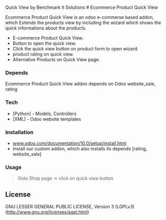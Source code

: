 Quick View
by Benchmark It Solutions
         # Ecommerce Product Quick View

Ecommerce Product Quick View is an odoo e-commerse based addon, which Extends the products view by
including the wizard which shows the quick informations about the products.

  - E-commerce Product Quick View.
  - Button to open the quick view.
  - Click the quick view button on product form to open wizard.
  - product rating on quick view.
  - Alternative Products on Quick View page.

### Depends
Ecommerce Product Quick View addon depends on Odoo website_sale, rating
### Tech

* [Python] - Models, Controllers
* [XML] - Odoo website templates

### Installation
- www.odoo.com/documentation/10.0/setup/install.html
- Install our custom addon, which also installs its depends [rating, website_sale]
 
### Usage
> Goto Shop page -> click on quick view button

License
----
GNU LESSER GENERAL PUBLIC LICENSE, Version 3 (LGPLv3)
(http://www.gnu.org/licenses/agpl.html)



